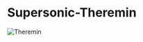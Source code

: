 # Supersonic-Theremin

![Theremin](https://github.com/Niklad/Supersonic-Theremin/blob/main/Images%20and%20videos/Picture_of_the_theremin.jpg?raw=true)
